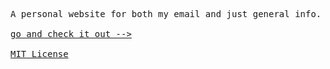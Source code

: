 <pre>
A personal website for both my email and just general info.

<a href="https://peralta.sh">go and check it out --></a>

<a href="LICENSE">MIT License</a>
</pre>